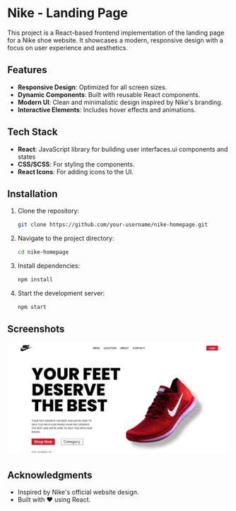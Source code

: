 # Nike - Landing Page

This project is a React-based frontend implementation of the landing page for a Nike shoe website. It showcases a modern, responsive design with a focus on user experience and aesthetics.

## Features

- **Responsive Design**: Optimized for all screen sizes.
- **Dynamic Components**: Built with reusable React components.
- **Modern UI**: Clean and minimalistic design inspired by Nike's branding.
- **Interactive Elements**: Includes hover effects and animations.

## Tech Stack

- **React**: JavaScript library for building user interfaces.ui components and states
- **CSS/SCSS**: For styling the components.
- **React Icons**: For adding icons to the UI.

## Installation

1. Clone the repository:
    ```bash
    git clone https://github.com/your-username/nike-homepage.git
    ```
2. Navigate to the project directory:
    ```bash
    cd nike-homepage
    ```
3. Install dependencies:
    ```bash
    npm install
    ```
4. Start the development server:
    ```bash
    npm start
    ```

## Screenshots

![alt text](/public/images/image.png)


## Acknowledgments

- Inspired by Nike's official website design.
- Built with ❤️ using React.
